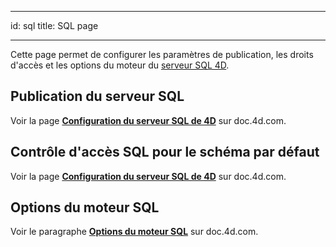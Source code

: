 - - -
id: sql title: SQL page
- - -

Cette page permet de configurer les paramètres de publication, les droits d'accès et les options du moteur du [serveur SQL 4D](https://doc.4d.com/4Dv19R4/4D/19-R4/4D-Reference-SQL.100-5795789.fe.html).


## Publication du serveur SQL

Voir la page [**Configuration du serveur SQL de 4D**](https://doc.4d.com/4Dv19R4/4D/19-R4/Configuration-du-serveur-SQL-de-4D.300-5795801.fe.html) sur doc.4d.com.

## Contrôle d'accès SQL pour le schéma par défaut

Voir la page [**Configuration du serveur SQL de 4D**](https://doc.4d.com/4Dv19R4/4D/19-R4/Configuration-du-serveur-SQL-de-4D.300-5795801.fe.html) sur doc.4d.com.


## Options du moteur SQL

Voir le paragraphe [**Options du moteur SQL**](https://doc.4d.com/4Dv19R4/4D/19-R4/Implementations-du-moteur-SQL-de-4D.300-5795797.fe.html) sur doc.4d.com. 
